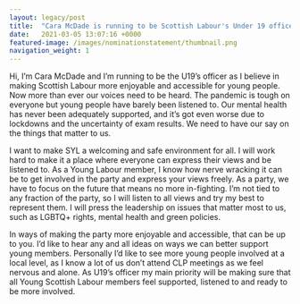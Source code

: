 ```yaml
---
layout: legacy/post
title:  "Cara McDade is running to be Scottish Labour's Under 19 officer."
date:   2021-03-05 13:07:16 +0000
featured-image: /images/nominationstatement/thumbnail.png
navigation_weight: 1
---
```

Hi, I’m Cara McDade and I’m running to be the U19’s officer as I believe in making Scottish Labour more enjoyable and accessible for young people. Now more than ever our voices need to be heard. The pandemic is tough on everyone but young people have barely been listened to. Our mental health has never been adequately supported, and it’s got even worse due to lockdowns and the uncertainty of exam results. We need to have our say on the things that matter to us. 

I want to make SYL a welcoming and safe environment for all. I will work hard to make it a place where everyone can express their views and be listened to. As a Young Labour member, I know how nerve wracking it can be to get involved in the party and express your views freely. As a party, we have to focus on the future that means no more in-fighting. I’m not tied to any fraction of the party, so I will listen to all views and try my best to represent them. I will press the leadership on issues that matter most to us, such as LGBTQ+ rights, mental health and green policies. 

In ways of making the party more enjoyable and accessible, that can be up to you. I’d like to hear any and all ideas on ways we can better support young members. Personally I’d like to see more young people involved at a local level, as I know a lot of us don’t attend CLP meetings as we feel nervous and alone. As U19’s officer my main priority will be making sure that all Young Scottish Labour members feel supported, listened to and ready to be more involved.